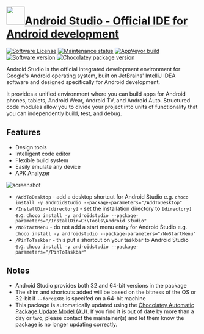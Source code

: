 # [<img src="https://cdn.jsdelivr.net/gh/dgalbraith/chocolatey-packages@9cba6e3678771538f289e2459ce02c96de9ea842/icons/androidstudio.png" width="48" height="48" />Android Studio - Official IDE for Android development](https://community.chocolatey.org/packages/androidstudio)

[![Software License](https://img.shields.io/badge/License-Proprietary-grey.svg)](https://developer.android.com/studio/terms)
[![Maintenance status](https://img.shields.io/badge/maintained%3F-yes-green.svg)](https://gitHub.com/dgalbraith/chocolatey-packages/graphs/commit-activity)
[![AppVeyor build](https://img.shields.io/appveyor/ci/dgalbraith/chocolatey-packages)](https://ci.appveyor.com/project/dgalbraith/chocolatey-packages)
[![Software version](https://img.shields.io/badge/Source-v2022.3.1.22-blue)](https://developer.android.com/studio)
[![Chocolatey package version](https://img.shields.io/chocolatey/v/androidstudio?label=Chocolatey)](https://community.chocolatey.org/packages/androidstudio)

Android Studio is the official integrated development environment for Google's
Android operating system, built on JetBrains' IntelliJ IDEA software and
designed specifically for Android development.

It provides a unified environment where you can build apps for Android phones,
tablets, Android Wear, Android TV, and Android Auto. Structured code modules
allow you to divide your project into units of functionality that you can
independently build, test, and debug.

## Features

* Design tools
* Intelligent code editor
* Flexible build system
* Easily emulate any device
* APK Analyzer

![screenshot](https://cdn.jsdelivr.net/gh/dgalbraith/chocolatey-packages@dc94196b2cf602aac6cccde0b3e0b417ef611c4e/automatic/androidstudio/screenshot.png)

* `/AddToDesktop` - add a desktop shortcut for Android Studio
e.g. `choco install -y androidstudio --package-parameters="/AddToDesktop"`
* `/InstallDir=[directory]` - set the installation directory to `[directory]`
  e.g. `choco install -y androidstudio --package-parameters="/InstallDir=C:\Tools\Android Studio"`
* `/NoStartMenu` - do not add a start menu entry for Android Studio
e.g. `choco install -y androidstudio --package-parameters="/NoStartMenu"`
* `/PinToTaskbar` - this put a shortcut on your taskbar to Android Studio
e.g. `choco install -y androidstudio --package-parameters="/PinToTaskbar"`

## Notes

* Android Studio provides both 32 and 64-bit versions in the package
* The shim and shortcuts added will be based on the bitness of the OS or 32-bit if `--forceX86` is specifed on a 64-bit machine
* This package is automatically updated using the [Chocolatey Automatic Package Update Model (AU)](https://github.com/majkinetor/au/blob/master/README.md).
If you find it is out of date by more than a day or two, please contact the maintainer(s) and let them know the package is no longer updating correctly.
